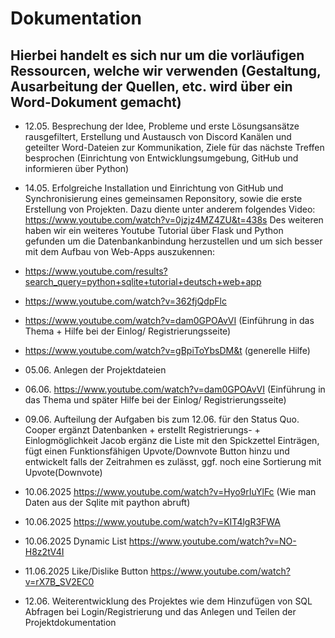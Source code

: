 # Dokumentation

## Hierbei handelt es sich nur um die vorläufigen Ressourcen, welche wir verwenden (Gestaltung, Ausarbeitung der Quellen, etc. wird über ein Word-Dokument gemacht)
- 12.05. Besprechung der Idee, Probleme und erste Lösungsansätze rausgefiltert, Erstellung und Austausch von Discord Kanälen und geteilter Word-Dateien zur Kommunikation, Ziele für das nächste Treffen besprochen (Einrichtung von Entwicklungsumgebung, GitHub und informieren über Python)

- 14.05. Erfolgreiche Installation und Einrichtung von GitHub und Synchronisierung eines gemeinsamen Reponsitory, sowie die erste Erstellung von Projekten. Dazu diente unter anderem folgendes Video: https://www.youtube.com/watch?v=0jzjz4MZ4ZU&t=438s
Des weiteren haben wir ein weiteres Youtube Tutorial über Flask und Python gefunden um die Datenbankanbindung herzustellen und um sich besser mit dem Aufbau von Web-Apps auszukennen:
-   https://www.youtube.com/results?search_query=python+sqlite+tutorial+deutsch+web+app
-   https://www.youtube.com/watch?v=362fjQdpFlc
-   https://www.youtube.com/watch?v=dam0GPOAvVI (Einführung in das Thema + Hilfe bei der Einlog/ Registrierungsseite)
-   https://www.youtube.com/watch?v=gBpiToYbsDM&t (generelle Hilfe)


- 05.06. Anlegen der Projektdateien
- 06.06. https://www.youtube.com/watch?v=dam0GPOAvVI (Einführung in das Thema und später Hilfe bei der Einlog/ Registrierungsseite) 
- 09.06. Aufteilung der Aufgaben bis zum 12.06. für den Status Quo. Cooper ergänzt Datenbanken + erstellt Registrierungs- + Einlogmöglichkeit 
Jacob ergänz die Liste mit den Spickzettel Einträgen, fügt einen Funktionsfähigen Upvote/Downvote Button hinzu und entwickelt falls der Zeitrahmen es zulässt, ggf. noch eine Sortierung mit Upvote(Downvote)
- 10.06.2025 https://www.youtube.com/watch?v=Hyo9rIuYlFc (Wie man Daten aus der Sqlite mit paython abruft)
- 10.06.2025 https://www.youtube.com/watch?v=KIT4lgR3FWA 
- 10.06.2025 Dynamic List https://www.youtube.com/watch?v=NO-H8z2tV4I
- 11.06.2025 Like/Dislike Button https://www.youtube.com/watch?v=rX7B_SV2EC0
- 12.06. Weiterentwicklung des Projektes wie dem Hinzufügen von SQL Abfragen bei Login/Registrierung und das Anlegen und Teilen der Projektdokumentation
